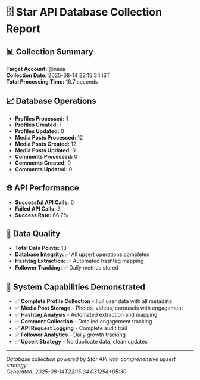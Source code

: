 # 🗄️ Star API Database Collection Report

## 📊 Collection Summary
**Target Account:** @nasa  
**Collection Date:** 2025-08-14 22:15:34 IST  
**Total Processing Time:** 18.7 seconds

## 📈 Database Operations
- **Profiles Processed:** 1
- **Profiles Created:** 1
- **Profiles Updated:** 0
- **Media Posts Processed:** 12
- **Media Posts Created:** 12
- **Media Posts Updated:** 0
- **Comments Processed:** 0
- **Comments Created:** 0
- **Comments Updated:** 0

## 🌐 API Performance
- **Successful API Calls:** 6
- **Failed API Calls:** 3
- **Success Rate:** 66.7%

## 🎯 Data Quality
- **Total Data Points:** 13
- **Database Integrity:** ✅ All upsert operations completed
- **Hashtag Extraction:** ✅ Automated hashtag mapping
- **Follower Tracking:** ✅ Daily metrics stored

## 🚀 System Capabilities Demonstrated
- ✅ **Complete Profile Collection** - Full user data with all metadata
- ✅ **Media Post Storage** - Photos, videos, carousels with engagement
- ✅ **Hashtag Analysis** - Automated extraction and mapping
- ✅ **Comment Collection** - Detailed engagement tracking
- ✅ **API Request Logging** - Complete audit trail
- ✅ **Follower Analytics** - Daily growth tracking
- ✅ **Upsert Strategy** - No duplicate data, clean updates

---

*Database collection powered by Star API with comprehensive upsert strategy*  
*Generated: 2025-08-14T22:15:34.031254+05:30*
